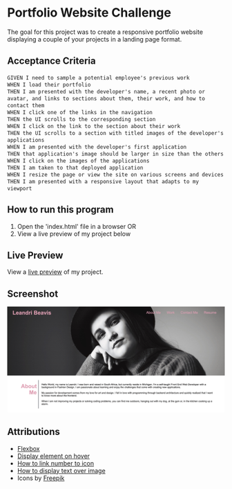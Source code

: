 # Portfolio Website Challenge

The goal for this project was to create a responsive portfolio website displaying a couple of your projects in a landing page format. 

## Acceptance Criteria

````
GIVEN I need to sample a potential employee's previous work
WHEN I load their portfolio
THEN I am presented with the developer's name, a recent photo or avatar, and links to sections about them, their work, and how to contact them
WHEN I click one of the links in the navigation
THEN the UI scrolls to the corresponding section
WHEN I click on the link to the section about their work
THEN the UI scrolls to a section with titled images of the developer's applications
WHEN I am presented with the developer's first application
THEN that application's image should be larger in size than the others
WHEN I click on the images of the applications
THEN I am taken to that deployed application
WHEN I resize the page or view the site on various screens and devices
THEN I am presented with a responsive layout that adapts to my viewport
````

## How to run this program

1. Open the 'index.html' file in a browser
OR
2. View a live preview of my project below

## Live Preview

View a [live preview](https://leandrib.github.io/you_found_beavis/) of my project.

## Screenshot

![Portfolio](assets/images/preview1.png)

## Attributions

* [Flexbox](https://css-tricks.com/snippets/css/a-guide-to-flexbox)
* [Display element on hover](https://www.w3schools.com/howto/howto_css_display_element_hover.asp)
* [How to link number to icon](https://www.gaintap.com/archives/clickable-website-phone-number-and-call-tracking-guide/)
* [How to display text over image](https://www.w3schools.com/howto/howto_css_image_text_blocks.asp)
* Icons by [Freepik](https://www.flaticon.com/authors/freepik)



